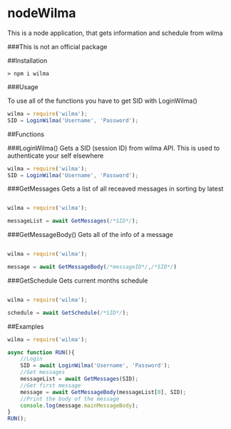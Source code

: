 # nodeWilma
This is a node application, that gets information and schedule from wilma

###This is not an official package

##Installation
```
> npm i wilma
```

###Usage

To use all of the functions you have to get SID with LoginWilma()

```js
wilma = require('wilma');
SID = LoginWilma('Username', 'Password');
```

##Functions

###LoginWilma()
Gets a SID (session ID) from wilma API. This is used to authenticate your self elsewhere 
```js
wilma = require('wilma');
SID = LoginWilma('Username', 'Password');
```

###GetMessages
Gets a list of all receaved messages in sorting by latest
```js

wilma = require('wilma');

messageList = await GetMessages(/*SID*/);

```

###GetMessageBody()
Gets all of the info of a message

```js

wilma = require('wilma');

message = await GetMessageBody(/*messageID*/,/*SID*/)

```

###GetSchedule
Gets current months schedule

```js

wilma = require('wilma');

schedule = await GetSchedule(/*SID*/);

```

##Examples

```js
wilma = require('wilma');

async function RUN(){
    //Login
    SID = await LoginWilma('Username', 'Password');
    //Get messages
    messageList = await GetMessages(SID);
    //Get first message
    message = await GetMessageBody(messageList[0], SID);
    //Print the body of the message
    console.log(message.mainMessageBody);
}
RUN();
```
